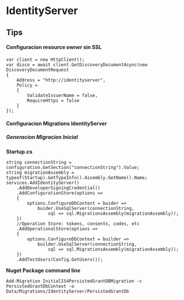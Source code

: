 # IdentityServer


## Tips

#### Configuracion resource owner sin SSL

```
var client = new HttpClient();
var disco = await client.GetDiscoveryDocumentAsync(new DiscoveryDocumentRequest
{
    Address = "http://identityserver",
    Policy =
    {
        ValidateIssuerName = false,
        RequireHttps = false
    }
});

```

#### Configuracion Migrations IdentityServer

##### Generacion Migracion Inicial

**Startup.cs**
```
string connectionString = configuration.GetSection("connectionString").Value;
string migrationAssembly = typeof(Startup).GetTypeInfo().Assembly.GetName().Name;
services.AddIdentityServer()
    .AddDeveloperSigningCredential()
    .AddConfigurationStore(options =>
    {
        options.ConfigureDbContext = buider =>
            buider.UseSqlServer(connectionString, 
                sql => sql.MigrationsAssembly(migrationAssembly));     
    })
    //Operation Store: tokens, consents, codes, etc
    .AddOperationalStore(options =>
    {
        options.ConfigureDbContext = builder =>
            builder.UseSqlServer(connectionString,
                sql => sql.MigrationsAssembly(migrationAssembly));
    })
    .AddTestUsers(Config.GetUsers());                
```

**Nuget Package command line**

```
Add-Migration InitialIS4PersistedGrantDBMigration -c PersistedGrantDbContext -o Data/Migrations/IdentityServer/PersistedGrantDb
```


